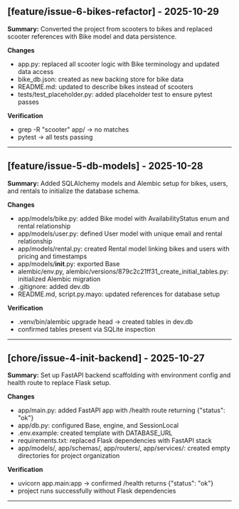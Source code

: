 ## [feature/issue-6-bikes-refactor] - 2025-10-29
**Summary:** Converted the project from scooters to bikes and replaced scooter references with Bike model and data persistence.

**Changes**
- app.py: replaced all scooter logic with Bike terminology and updated data access
- bike_db.json: created as new backing store for bike data
- README.md: updated to describe bikes instead of scooters
- tests/test_placeholder.py: added placeholder test to ensure pytest passes

**Verification**
- grep -R "scooter" app/ → no matches
- pytest → all tests passing

---

## [feature/issue-5-db-models] - 2025-10-28
**Summary:** Added SQLAlchemy models and Alembic setup for bikes, users, and rentals to initialize the database schema.

**Changes**
- app/models/bike.py: added Bike model with AvailabilityStatus enum and rental relationship
- app/models/user.py: defined User model with unique email and rental relationship
- app/models/rental.py: created Rental model linking bikes and users with pricing and timestamps
- app/models/__init__.py: exported Base
- alembic/env.py, alembic/versions/879c2c21ff31_create_initial_tables.py: initialized Alembic migration
- .gitignore: added dev.db
- README.md, script.py.mayo: updated references for database setup

**Verification**
- .venv/bin/alembic upgrade head → created tables in dev.db
- confirmed tables present via SQLite inspection

---

## [chore/issue-4-init-backend] - 2025-10-27
**Summary:** Set up FastAPI backend scaffolding with environment config and health route to replace Flask setup.

**Changes**
- app/main.py: added FastAPI app with /health route returning {"status": "ok"}
- app/db.py: configured Base, engine, and SessionLocal
- .env.example: created template with DATABASE_URL
- requirements.txt: replaced Flask dependencies with FastAPI stack
- app/models/, app/schemas/, app/routers/, app/services/: created empty directories for project organization

**Verification**
- uvicorn app.main:app → confirmed /health returns {"status": "ok"}
- project runs successfully without Flask dependencies

---
